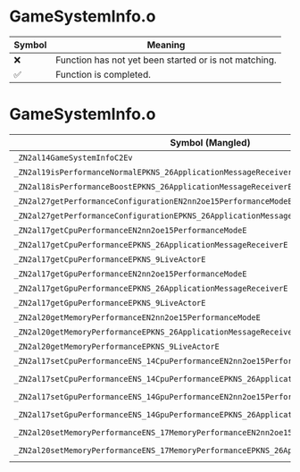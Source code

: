 # GameSystemInfo.o
| Symbol | Meaning 
| ------------- | ------------- 
| :x: | Function has not yet been started or is not matching. 
| :white_check_mark: | Function is completed. 


# GameSystemInfo.o
| Symbol (Mangled) | Symbol (Demangled) | Decompiled? |
| ------------- |  ------------- | ------------- |
| `_ZN2al14GameSystemInfoC2Ev` | `al::GameSystemInfo::GameSystemInfo(void)` | :white_check_mark: |
| `_ZN2al19isPerformanceNormalEPKNS_26ApplicationMessageReceiverE` | `al::isPerformanceNormal(al::ApplicationMessageReceiver const*)` | :white_check_mark: |
| `_ZN2al18isPerformanceBoostEPKNS_26ApplicationMessageReceiverE` | `al::isPerformanceBoost(al::ApplicationMessageReceiver const*)` | :white_check_mark: |
| `_ZN2al27getPerformanceConfigurationEN2nn2oe15PerformanceModeE` | `al::getPerformanceConfiguration(nn::oe::PerformanceMode)` | :white_check_mark: |
| `_ZN2al27getPerformanceConfigurationEPKNS_26ApplicationMessageReceiverE` | `al::getPerformanceConfiguration(al::ApplicationMessageReceiver const*)` | :white_check_mark: |
| `_ZN2al17getCpuPerformanceEN2nn2oe15PerformanceModeE` | `al::getCpuPerformance(nn::oe::PerformanceMode)` | :white_check_mark: |
| `_ZN2al17getCpuPerformanceEPKNS_26ApplicationMessageReceiverE` | `al::getCpuPerformance(al::ApplicationMessageReceiver const*)` | :white_check_mark: |
| `_ZN2al17getCpuPerformanceEPKNS_9LiveActorE` | `al::getCpuPerformance(al::LiveActor const*)` | :white_check_mark: |
| `_ZN2al17getGpuPerformanceEN2nn2oe15PerformanceModeE` | `al::getGpuPerformance(nn::oe::PerformanceMode)` | :white_check_mark: |
| `_ZN2al17getGpuPerformanceEPKNS_26ApplicationMessageReceiverE` | `al::getGpuPerformance(al::ApplicationMessageReceiver const*)` | :white_check_mark: |
| `_ZN2al17getGpuPerformanceEPKNS_9LiveActorE` | `al::getGpuPerformance(al::LiveActor const*)` | :white_check_mark: |
| `_ZN2al20getMemoryPerformanceEN2nn2oe15PerformanceModeE` | `al::getMemoryPerformance(nn::oe::PerformanceMode)` | :white_check_mark: |
| `_ZN2al20getMemoryPerformanceEPKNS_26ApplicationMessageReceiverE` | `al::getMemoryPerformance(al::ApplicationMessageReceiver const*)` | :white_check_mark: |
| `_ZN2al20getMemoryPerformanceEPKNS_9LiveActorE` | `al::getMemoryPerformance(al::LiveActor const*)` | :white_check_mark: |
| `_ZN2al17setCpuPerformanceENS_14CpuPerformanceEN2nn2oe15PerformanceModeE` | `al::setCpuPerformance(al::CpuPerformance,nn::oe::PerformanceMode)` | :white_check_mark: |
| `_ZN2al17setCpuPerformanceENS_14CpuPerformanceEPKNS_26ApplicationMessageReceiverE` | `al::setCpuPerformance(al::CpuPerformance,al::ApplicationMessageReceiver const*)` | :white_check_mark: |
| `_ZN2al17setGpuPerformanceENS_14GpuPerformanceEN2nn2oe15PerformanceModeE` | `al::setGpuPerformance(al::GpuPerformance,nn::oe::PerformanceMode)` | :white_check_mark: |
| `_ZN2al17setGpuPerformanceENS_14GpuPerformanceEPKNS_26ApplicationMessageReceiverE` | `al::setGpuPerformance(al::GpuPerformance,al::ApplicationMessageReceiver const*)` | :white_check_mark: |
| `_ZN2al20setMemoryPerformanceENS_17MemoryPerformanceEN2nn2oe15PerformanceModeE` | `al::setMemoryPerformance(al::MemoryPerformance,nn::oe::PerformanceMode)` | :white_check_mark: |
| `_ZN2al20setMemoryPerformanceENS_17MemoryPerformanceEPKNS_26ApplicationMessageReceiverE` | `al::setMemoryPerformance(al::MemoryPerformance,al::ApplicationMessageReceiver const*)` | :white_check_mark: |
